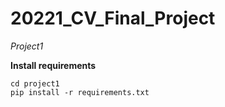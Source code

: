 # 20221_CV_Final_Project
*Project1*

**Install requirements**
```
cd project1
pip install -r requirements.txt
```